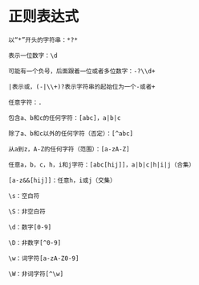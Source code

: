 # 正则表达式
    以“*”开头的字符串：*?*

    表示一位数字：\d

    可能有一个负号，后面跟着一位或者多位数字：-?\\d+

    |表示或，(-|\\+)?表示字符串的起始位为一个-或者+

    任意字符：.

    包含a、b和c的任何字符：[abc]，a|b|c

    除了a、b和c以外的任何字符（否定）：[^abc]

    从a到z，A-Z的任何字符（范围）：[a-zA-Z]

    任意a，b，c，h，i和j字符：[abc[hij]]，a|b|c|h|i|j（合集）

    [a-z&&[hij]]：任意h，i或j（交集）

    \s：空白符

    \S：非空白符

    \d：数字[0-9]

    \D：非数字[^0-9]

    \w：词字符[a-zA-Z0-9]

    \W：非词字符[^\w]

    


